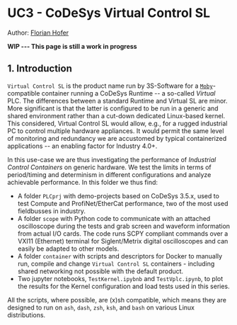 # UC3 - CoDeSys Virtual Control SL

Author: [Florian Hofer](https://github.com/flhofer)

**WIP --- This page is still a work in progress**

## 1. Introduction

`Virtual Control SL` is the product name run by 3S-Software for a [`Moby`](https://mobyproject.org/)-compatible container running a CoDeSys Runtime -- a so-called _Virtual_ PLC. The differences between a standard Runtime and Virtual SL are minor. More significant is that the latter is configured to be run in a generic and shared environment rather than a cut-down dedicated Linux-based kernel. This considered, Virtual Control SL would allow, e.g., for a rugged industrial PC to control multiple hardware appliances. It would permit the same level of monitoring and redundancy we are accustomed by typical containerized applications -- an enabling factor for Industry 4.0+. 

In this use-case we are thus investigating the performance of _Industrial Control Containers_ on generic hardware. We test the limits in terms of period/timing and determinism in different configurations and analyze achievable performance. In this folder we thus find:

- A folder `PLCprj` with demo-projects based on CoDeSys 3.5.x, used to test Compute and ProfiNet/EtherCat performance, two of the most used fieldbusses in industry.
- A folder `scope` with Python code to communicate with an attached oscilloscope during the tests and grab screen and waveform information from actual I/O cards. The code runs SCPY compliant commands over a VXI11 (Ethernet) terminal for Siglent/Metrix digital oscilloscopes and can easily be adapted to other models.
- A folder `container` with scripts and descriptors for Docker to manually run, compile and change `Virtual Control SL` containers - including shared networking not possible with the default product.
- Two jupyter notebooks, `TestKernel.ipybnb` and `TestVplc.ipynb`, to plot the results for the Kernel configuration and load tests used in this series.

All the scripts, where possible, are (x)sh compatible, which means they are designed to run on `ash`, `dash`, `zsh`, `ksh`, and `bash` on various Linux distributions.

